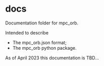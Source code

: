 # docs

Documentation folder for mpc_orb.

Intended to describe 
 - The mpc_orb.json format;
 - The mpc_orb python package.

As of April 2023 this documentation is TBD...
